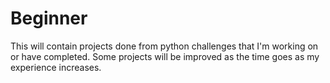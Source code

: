 # Beginner
This will contain projects done from python challenges that I'm working on or have completed.
Some projects will be improved as the time goes as my experience increases.
